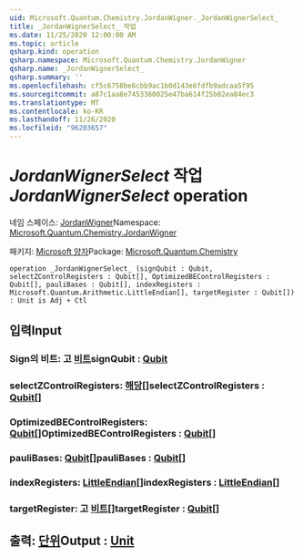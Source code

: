 ```yaml
---
uid: Microsoft.Quantum.Chemistry.JordanWigner._JordanWignerSelect_
title: _JordanWignerSelect_ 작업
ms.date: 11/25/2020 12:00:00 AM
ms.topic: article
qsharp.kind: operation
qsharp.namespace: Microsoft.Quantum.Chemistry.JordanWigner
qsharp.name: _JordanWignerSelect_
qsharp.summary: ''
ms.openlocfilehash: cf5c6758be6cbb9ac1b0d143e6fdfb9adcaa5f95
ms.sourcegitcommit: a87c1aa8e7453360025e47ba614f25b02ea84ec3
ms.translationtype: MT
ms.contentlocale: ko-KR
ms.lasthandoff: 11/26/2020
ms.locfileid: "96203657"
---
```

# <a name="_jordanwignerselect_-operation"></a><span data-ttu-id="5158b-102">_JordanWignerSelect_ 작업</span><span class="sxs-lookup"><span data-stu-id="5158b-102">_JordanWignerSelect_ operation</span></span>

<span data-ttu-id="5158b-103">네임 스페이스: [JordanWigner](xref:Microsoft.Quantum.Chemistry.JordanWigner)</span><span class="sxs-lookup"><span data-stu-id="5158b-103">Namespace: [Microsoft.Quantum.Chemistry.JordanWigner](xref:Microsoft.Quantum.Chemistry.JordanWigner)</span></span>

<span data-ttu-id="5158b-104">패키지: [Microsoft 양자](https://nuget.org/packages/Microsoft.Quantum.Chemistry)</span><span class="sxs-lookup"><span data-stu-id="5158b-104">Package: [Microsoft.Quantum.Chemistry](https://nuget.org/packages/Microsoft.Quantum.Chemistry)</span></span>




```qsharp
operation _JordanWignerSelect_ (signQubit : Qubit, selectZControlRegisters : Qubit[], OptimizedBEControlRegisters : Qubit[], pauliBases : Qubit[], indexRegisters : Microsoft.Quantum.Arithmetic.LittleEndian[], targetRegister : Qubit[]) : Unit is Adj + Ctl
```


## <a name="input"></a><span data-ttu-id="5158b-105">입력</span><span class="sxs-lookup"><span data-stu-id="5158b-105">Input</span></span>

### <a name="signqubit--qubit"></a><span data-ttu-id="5158b-106">Sign의 비트: 고 [비트](xref:microsoft.quantum.lang-ref.qubit)</span><span class="sxs-lookup"><span data-stu-id="5158b-106">signQubit : [Qubit](xref:microsoft.quantum.lang-ref.qubit)</span></span>




### <a name="selectzcontrolregisters--qubit"></a><span data-ttu-id="5158b-107">selectZControlRegisters: [해당](xref:microsoft.quantum.lang-ref.qubit)[]</span><span class="sxs-lookup"><span data-stu-id="5158b-107">selectZControlRegisters : [Qubit](xref:microsoft.quantum.lang-ref.qubit)[]</span></span>




### <a name="optimizedbecontrolregisters--qubit"></a><span data-ttu-id="5158b-108">OptimizedBEControlRegisters: [Qubit](xref:microsoft.quantum.lang-ref.qubit)[]</span><span class="sxs-lookup"><span data-stu-id="5158b-108">OptimizedBEControlRegisters : [Qubit](xref:microsoft.quantum.lang-ref.qubit)[]</span></span>




### <a name="paulibases--qubit"></a><span data-ttu-id="5158b-109">pauliBases: [Qubit](xref:microsoft.quantum.lang-ref.qubit)[]</span><span class="sxs-lookup"><span data-stu-id="5158b-109">pauliBases : [Qubit](xref:microsoft.quantum.lang-ref.qubit)[]</span></span>




### <a name="indexregisters--littleendian"></a><span data-ttu-id="5158b-110">indexRegisters: [LittleEndian](xref:Microsoft.Quantum.Arithmetic.LittleEndian)[]</span><span class="sxs-lookup"><span data-stu-id="5158b-110">indexRegisters : [LittleEndian](xref:Microsoft.Quantum.Arithmetic.LittleEndian)[]</span></span>




### <a name="targetregister--qubit"></a><span data-ttu-id="5158b-111">targetRegister: 고 [비트](xref:microsoft.quantum.lang-ref.qubit)[]</span><span class="sxs-lookup"><span data-stu-id="5158b-111">targetRegister : [Qubit](xref:microsoft.quantum.lang-ref.qubit)[]</span></span>





## <a name="output--unit"></a><span data-ttu-id="5158b-112">출력: [단위](xref:microsoft.quantum.lang-ref.unit)</span><span class="sxs-lookup"><span data-stu-id="5158b-112">Output : [Unit](xref:microsoft.quantum.lang-ref.unit)</span></span>

